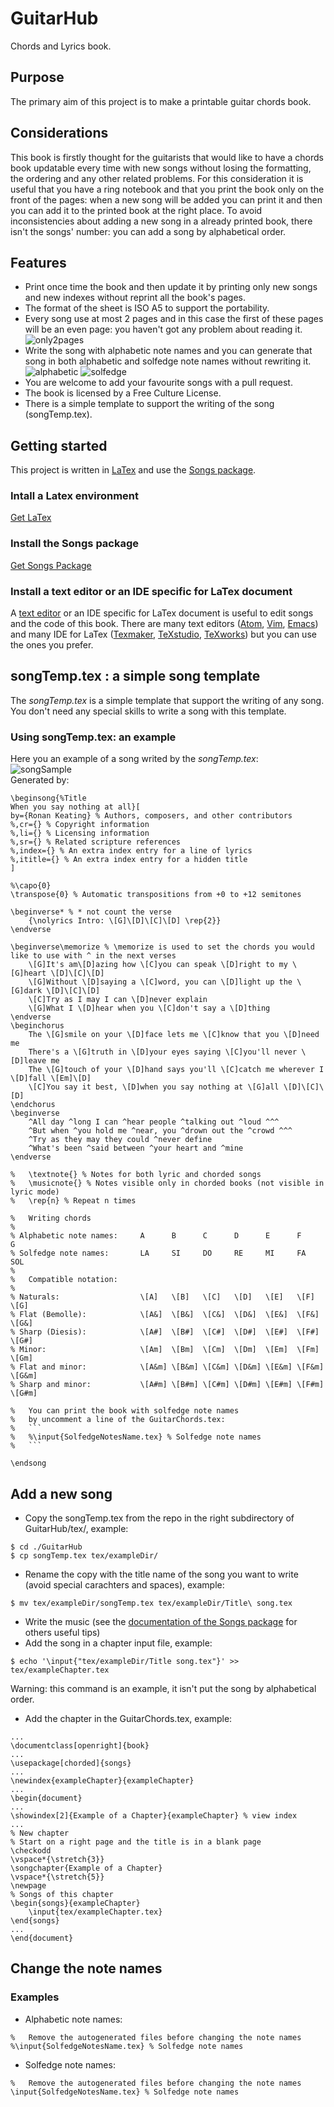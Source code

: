 # GuitarHub
Chords and Lyrics book.

## Purpose
The primary aim of this project is to make a printable guitar chords book.

## Considerations
This book is firstly thought for the guitarists that would like to have a chords book updatable every time with new songs without losing the formatting, the ordering and any other related problems.
For this consideration it is useful that you have a ring notebook and that you print the book only on the front of the pages: when a new song will be added you can print it and then you can add it to the printed book at the right place.
To avoid inconsistencies about adding a new song in a already printed book, there isn't the songs' number: you can add a song by alphabetical order.

## Features
* Print once time the book and then update it by printing only new songs and new indexes without reprint all the book's pages.
* The format of the sheet is ISO A5 to support the portability.
* Every song use at most 2 pages and in this case the first of these pages will be an even page: you haven't got any problem about reading it.  
![only2pages](img/forReadme/only2pages.png)
* Write the song with alphabetic note names and you can generate that song in both alphabetic and solfedge note names without rewriting it.  
![alphabetic](img/forReadme/alphabetic.png) ![solfedge](img/forReadme/solfedge.png)
* You are welcome to add your favourite songs with a pull request.
* The book is licensed by a Free Culture License.
* There is a simple template to support the writing of the song (songTemp.tex).

## Getting started
This project is written in [LaTex](https://www.latex-project.org/) and use the [Songs package](http://songs.sourceforge.net/).

### Intall a Latex environment
[Get LaTex](https://www.latex-project.org/get/)

### Install the Songs package
[Get Songs Package](http://songs.sourceforge.net/downloads.html)

### Install a text editor or an IDE specific for LaTex document
A [text editor](https://en.wikipedia.org/wiki/Text_editor) or an IDE specific for LaTex document is useful to edit songs and the code of this book.
There are many text editors ([Atom](https://atom.io/), [Vim](https://www.vim.org/), [Emacs](https://www.gnu.org/software/emacs/)) and many IDE for LaTex ([Texmaker](http://www.xm1math.net/texmaker/), [TeXstudio](https://sourceforge.net/projects/texstudio/), [TeXworks](https://www.tug.org/texworks/)) but you can use the ones you prefer.

## songTemp.tex : a simple song template
The *songTemp.tex* is a simple template that support the writing of any song.
You don't need any special skills to write a song with this template.

### Using songTemp.tex: an example
Here you an example of a song writed by the *songTemp.tex*:  
![songSample](img/forReadme/songSample.png)  
Generated by:
```
\beginsong{%Title
When you say nothing at all}[
by={Ronan Keating} % Authors, composers, and other contributors
%,cr={} % Copyright information
%,li={} % Licensing information
%,sr={} % Related scripture references
%,index={} % An extra index entry for a line of lyrics
%,ititle={} % An extra index entry for a hidden title
]

%\capo{0}
\transpose{0} % Automatic transpositions from +0 to +12 semitones

\beginverse* % * not count the verse
	{\nolyrics Intro: \[G]\[D]\[C]\[D] \rep{2}}
\endverse

\beginverse\memorize % \memorize is used to set the chords you would like to use with ^ in the next verses
	\[G]It's am\[D]azing how \[C]you can speak \[D]right to my \[G]heart \[D]\[C]\[D]
	\[G]Without \[D]saying a \[C]word, you can \[D]light up the \[G]dark \[D]\[C]\[D]
	\[C]Try as I may I can \[D]never explain
	\[G]What I \[D]hear when you \[C]don't say a \[D]thing
\endverse
\beginchorus
	The \[G]smile on your \[D]face lets me \[C]know that you \[D]need me
	There's a \[G]truth in \[D]your eyes saying \[C]you'll never \[D]leave me
	The \[G]touch of your \[D]hand says you'll \[C]catch me wherever I \[D]fall \[Em]\[D]
	\[C]You say it best, \[D]when you say nothing at \[G]all \[D]\[C]\[D]
\endchorus
\beginverse
	^All day ^long I can ^hear people ^talking out ^loud ^^^
	^But when ^you hold me ^near, you ^drown out the ^crowd ^^^
	^Try as they may they could ^never define
	^What's been ^said between ^your heart and ^mine
\endverse

%	\textnote{} % Notes for both lyric and chorded songs
%	\musicnote{} % Notes visible only in chorded books (not visible in lyric mode)
%	\rep{n} % Repeat n times

%	Writing chords
%
% Alphabetic note names:     A      B      C      D      E      F      G
% Solfedge note names:       LA     SI     DO     RE     MI     FA     SOL
%
%	Compatible notation:
%
% Naturals:                  \[A]   \[B]   \[C]   \[D]   \[E]   \[F]   \[G]
% Flat (Bemolle):            \[A&]  \[B&]  \[C&]  \[D&]  \[E&]  \[F&]  \[G&]
% Sharp (Diesis):            \[A#]  \[B#]  \[C#]  \[D#]  \[E#]  \[F#]  \[G#]
% Minor:                     \[Am]  \[Bm]  \[Cm]  \[Dm]  \[Em]  \[Fm]  \[Gm]
% Flat and minor:            \[A&m] \[B&m] \[C&m] \[D&m] \[E&m] \[F&m] \[G&m]
% Sharp and minor:           \[A#m] \[B#m] \[C#m] \[D#m] \[E#m] \[F#m] \[G#m]

%	You can print the book with solfedge note names
%	by uncomment a line of the GuitarChords.tex:
%	```
%	%\input{SolfedgeNotesName.tex} % Solfedge note names
%	```

\endsong
```

## Add a new song
* Copy the songTemp.tex from the repo in the right subdirectory of GuitarHub/tex/, example:
```
$ cd ./GuitarHub
$ cp songTemp.tex tex/exampleDir/
```
* Rename the copy with the title name of the song you want to write (avoid special carachters and spaces), example:
```
$ mv tex/exampleDir/songTemp.tex tex/exampleDir/Title\ song.tex
```
* Write the music (see the [documentation of the Songs package](http://songs.sourceforge.net/songsdoc/songs.html) for others useful tips)
* Add the song in a chapter input file, example:
```
$ echo '\input{"tex/exampleDir/Title song.tex"}' >> tex/exampleChapter.tex
```
Warning: this command is an example, it isn't put the song by alphabetical order.
* Add the chapter in the GuitarChords.tex, example:
```
...
\documentclass[openright]{book}
...
\usepackage[chorded]{songs}
...
\newindex{exampleChapter}{exampleChapter}
...
\begin{document}
...
\showindex[2]{Example of a Chapter}{exampleChapter} % view index
...
% New chapter
% Start on a right page and the title is in a blank page
\checkodd
\vspace*{\stretch{3}}
\songchapter{Example of a Chapter}
\vspace*{\stretch{5}}
\newpage
% Songs of this chapter
\begin{songs}{exampleChapter}
	\input{tex/exampleChapter.tex}
\end{songs}
...
\end{document}
```
## Change the note names
### Examples
* Alphabetic note names:
```
%	Remove the autogenerated files before changing the note names
%\input{SolfedgeNotesName.tex} % Solfedge note names
```
* Solfedge note names:
```
%	Remove the autogenerated files before changing the note names
\input{SolfedgeNotesName.tex} % Solfedge note names
```
